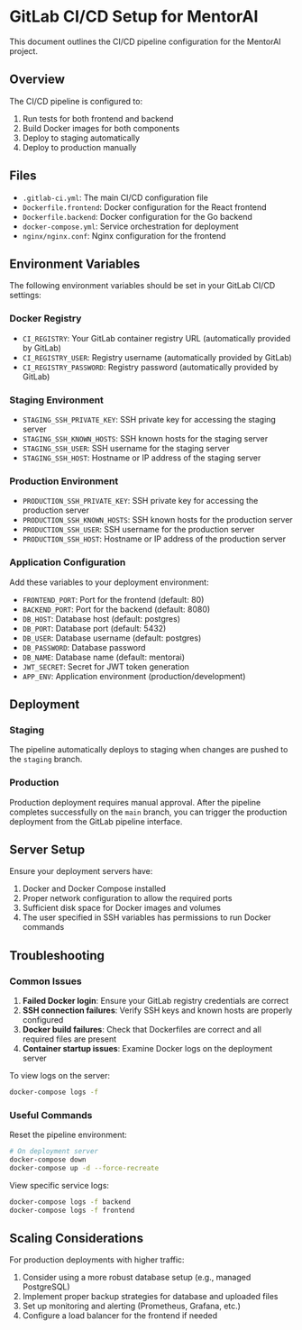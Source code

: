 # GitLab CI/CD Setup for MentorAI

This document outlines the CI/CD pipeline configuration for the MentorAI project.

## Overview

The CI/CD pipeline is configured to:

1. Run tests for both frontend and backend
2. Build Docker images for both components
3. Deploy to staging automatically
4. Deploy to production manually

## Files

- `.gitlab-ci.yml`: The main CI/CD configuration file
- `Dockerfile.frontend`: Docker configuration for the React frontend
- `Dockerfile.backend`: Docker configuration for the Go backend
- `docker-compose.yml`: Service orchestration for deployment
- `nginx/nginx.conf`: Nginx configuration for the frontend

## Environment Variables

The following environment variables should be set in your GitLab CI/CD settings:

### Docker Registry

- `CI_REGISTRY`: Your GitLab container registry URL (automatically provided by GitLab)
- `CI_REGISTRY_USER`: Registry username (automatically provided by GitLab)
- `CI_REGISTRY_PASSWORD`: Registry password (automatically provided by GitLab)

### Staging Environment

- `STAGING_SSH_PRIVATE_KEY`: SSH private key for accessing the staging server
- `STAGING_SSH_KNOWN_HOSTS`: SSH known hosts for the staging server
- `STAGING_SSH_USER`: SSH username for the staging server
- `STAGING_SSH_HOST`: Hostname or IP address of the staging server

### Production Environment

- `PRODUCTION_SSH_PRIVATE_KEY`: SSH private key for accessing the production server
- `PRODUCTION_SSH_KNOWN_HOSTS`: SSH known hosts for the production server
- `PRODUCTION_SSH_USER`: SSH username for the production server
- `PRODUCTION_SSH_HOST`: Hostname or IP address of the production server

### Application Configuration

Add these variables to your deployment environment:

- `FRONTEND_PORT`: Port for the frontend (default: 80)
- `BACKEND_PORT`: Port for the backend (default: 8080)
- `DB_HOST`: Database host (default: postgres)
- `DB_PORT`: Database port (default: 5432)
- `DB_USER`: Database username (default: postgres)
- `DB_PASSWORD`: Database password
- `DB_NAME`: Database name (default: mentorai)
- `JWT_SECRET`: Secret for JWT token generation
- `APP_ENV`: Application environment (production/development)

## Deployment

### Staging

The pipeline automatically deploys to staging when changes are pushed to the `staging` branch.

### Production

Production deployment requires manual approval. After the pipeline completes successfully on the `main` branch, 
you can trigger the production deployment from the GitLab pipeline interface.

## Server Setup

Ensure your deployment servers have:

1. Docker and Docker Compose installed
2. Proper network configuration to allow the required ports
3. Sufficient disk space for Docker images and volumes
4. The user specified in SSH variables has permissions to run Docker commands

## Troubleshooting

### Common Issues

1. **Failed Docker login**: Ensure your GitLab registry credentials are correct
2. **SSH connection failures**: Verify SSH keys and known hosts are properly configured
3. **Docker build failures**: Check that Dockerfiles are correct and all required files are present
4. **Container startup issues**: Examine Docker logs on the deployment server

To view logs on the server:

```bash
docker-compose logs -f
```

### Useful Commands

Reset the pipeline environment:

```bash
# On deployment server
docker-compose down
docker-compose up -d --force-recreate
```

View specific service logs:

```bash
docker-compose logs -f backend
docker-compose logs -f frontend
```

## Scaling Considerations

For production deployments with higher traffic:

1. Consider using a more robust database setup (e.g., managed PostgreSQL)
2. Implement proper backup strategies for database and uploaded files
3. Set up monitoring and alerting (Prometheus, Grafana, etc.)
4. Configure a load balancer for the frontend if needed 
